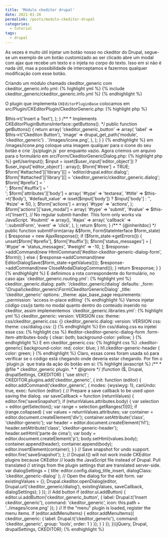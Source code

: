 ```yaml
---
title: 'Módulo ckeditor drupal'
date: 2021-01-26
permalink: /posts/modulo-ckeditor-drupal
categories:
  - tutorial
tags:
  - drupal
---
```


As vezes é muito útil injetar um botão nosso no ckeditor do Drupal,
segue-se um exemplo de um botão customizado ao ser clicado abre um modal com ajax
que recebe um texto e o injeta no corpo do texto. Isso em si não é nada útil,
mas a possibilidade de interceptamos e fazermos qualquer modificação com esse botão.

Criando um módulo chamado ckeditor_generic com ckeditor_generic.info.yml:
{% highlight yml %}
{% include ckeditor_generic/ckeditor_generic.info.yml %}
{% endhighlight %}

O plugin que implementa `CKEditorPluginBase` colocamos em src/Plugin/CKEditorPlugin/CkeditorGeneric.php:
{% highlight php %}
<?php

namespace Drupal\ckeditor_generic\Plugin\CKEditorPlugin;

use Drupal\ckeditor\CKEditorPluginBase;
use Drupal\editor\Entity\Editor;


/**
 * Defines the "ckeditor_generic" plugin.
 *
 * @CKEditorPlugin(
 *   id = "ckeditor_generic",
 *   label = @Translation("CKEditor Button")
 * )
 */
class CkeditorGeneric extends CKEditorPluginBase {

  /**
   * {@inheritdoc}
   */
  public function getFile() {
    return drupal_get_path('module', 'ckeditor_generic') . '/js/plugin.js';
  }

  /**
   * {@inheritdoc}
   */
  public function getConfig(Editor $editor) {
    return array(
      'dialog_title_insert' => $this->t('Insert a Text'),
    );
  }

  /**
   * Implements CKEditorPluginButtonsInterface::getButtons().
   */
  public function getButtons() {
    return array(
      'ckeditor_generic_button' => array(
        'label' => $this->t('Ckediton Button'),
        'image' => drupal_get_path('module', 'ckeditor_generic') . '/images/icone.png',
      ),
    );
  }

}
{% endhighlight %}
em /images/icone.png coloque uma imagem qualquer para o ícone do seu botão e
crie `/js/plugin.js` por enquanto vazio.

Agora criemos um arquivo para o formulário em src/Form/CkeditorGenericDialog.php:
{% highlight php %}
<?php

namespace Drupal\ckeditor_generic\Form;

use Drupal\Core\Form\FormBase;
use Drupal\Core\Form\FormStateInterface;
use Drupal\filter\Entity\FilterFormat;
use Drupal\Core\Ajax\AjaxResponse;
use Drupal\Core\Ajax\HtmlCommand;
use Drupal\editor\Ajax\EditorDialogSave;
use Drupal\Core\Ajax\CloseModalDialogCommand;

class CkeditorGenericDialog extends FormBase {

  /**
   * {@inheritdoc}
   */
  public function getFormId() {
    return 'editor_ckeditor_generic_dialog';
  }

  /**
   * {@inheritdoc}
   *
   * @param \Drupal\filter\Entity\FilterFormat $filter_format
   *   The filter format for which this dialog corresponds.
   */
  public function buildForm(array $form, FormStateInterface $form_state, FilterFormat $filter_format = NULL) {

    $user_input = $form_state->getUserInput();
    $input = isset($user_input['editor_object']) ? $user_input['editor_object'] : array();

    $form['#tree'] = TRUE;
    $form['#attached']['library'][] = 'editor/drupal.editor.dialog';
    $form['#attached']['library'][] = 'ckeditor_generic/ckeditor_generic.dialog';

    $form['#prefix'] = '<div id="editor-ckeditor-generic-dialog-form">';
    $form['#suffix'] = '</div>';

    $form['attributes']['body'] = array(
      '#type' => 'textarea',
      '#title' => $this->t('Body'),
      '#default_value' => isset($input['body']) ? $input['body'] : '',
      '#size' => 50,
    );

    $form['actions'] = array(
      '#type' => 'actions',
    );
    $form['actions']['save_modal'] = array(
      '#type' => 'submit',
      '#value' => $this->t('Insert'),
      // No regular submit-handler. This form only works via JavaScript.
      '#submit' => array(),
      '#ajax' => array(
        'callback' => '::submitForm',
        'event' => 'click',
      ),
    );

    return $form;
  }

  /**
   * {@inheritdoc}
   */
  public function submitForm(array &$form, FormStateInterface $form_state) {
    $response = new AjaxResponse();

    if ($form_state->getErrors()) {
      unset($form['#prefix'], $form['#suffix']);
      $form['status_messages'] = [
        '#type' => 'status_messages',
        '#weight' => -10,
      ];
      $response->addCommand(new HtmlCommand('#editor-ckeditor-generic-dialog-form', $form));
    }
    else {
      $response->addCommand(new EditorDialogSave($form_state->getValues()));
      $response->addCommand(new CloseModalDialogCommand());
    }

    return $response;
  }

}
{% endhighlight %}

E definimos a rota correspondente do formulário, no caso ajax `ckeditor_generic.routing.yml`:
{% highlight yml %}
ckeditor_generic.dialog:
  path: '/ckeditor_generic/dialog'
  defaults:
    _form: '\Drupal\ckeditor_generic\Form\CkeditorGenericDialog'
    _title: 'ckeditor_generic'
  options:
    _theme: ajax_base_page
  requirements:
    _permission: 'access in-place editing'
{% endhighlight %}

Vamos injetar código css/js tanto no modal quanto dentro do conteúdo
inserido no ckeditor, assim implementemos `ckeditor_generic.libraries.yml`:
{% highlight yml %}
ckeditor_generic:
  version: VERSION
  css:
    theme:
      css/ckeditor_generic.css: {}

ckeditor_generic.dialog:
  version: VERSION
  css:
    theme:
      css/dialog.css: {}
{% endhighlight %}

Em css/dialog.css eu injetei esse css:
{% highlight css %}
#editor-ckeditor-generic-dialog-form .form-item-attributes-body {
  clear: both;
  background-color: yellow;
}
{% endhighlight %}

E em ckeditor_generic.css:
{% highlight css %}
.ckeditor-generic{
    background-color: red;
    color: blue;
}

h1.ckeditor-generic-header {
    color: green;
}
{% endhighlight %}
Claro, essas cores foram usada só para verificar se o código está chegando onde
deveria estar chegando.

Por fim o `plugin.js` que trata da ação do botão em si:
{% highlight javascript %}

/**
 * @file
 * ckeditor_generic plugin.
 *
 * @ignore
 */

(function ($, Drupal, drupalSettings, CKEDITOR) {

    'use strict';
  
    CKEDITOR.plugins.add('ckeditor_generic', {
      init: function (editor) {
        editor.addCommand('ckeditor_generic', {
          modes: {wysiwyg: 1},
          canUndo: true,
          exec: function (editor) {

            // Prepare a save callback to be used upon saving the dialog.
            var saveCallback = function (returnValues) {
              editor.fire('saveSnapshot');
  
              if (returnValues.attributes.body) {
                var selection = editor.getSelection();
                var range = selection.getRanges(1)[0];
  
                if (range.collapsed) {
                  var values = returnValues.attributes;

                  var container = editor.document.createElement('div');
                  container.setAttribute('class', 'ckeditor-generic');
  
                  var header = editor.document.createElement('h1');
                  header.setAttribute('class', 'ckeditor-generic-header');

                  header.setHtml('parte de cima');
  
                  var body = editor.document.createElement('p');
                  body.setHtml(values.body);
  
                  container.append(header);
                  container.append(body);
  
                  editor.insertElement(container);

                }
                
              }
  
              // Save snapshot for undo support.
              editor.fire('saveSnapshot');
            };
            // Drupal.t() will not work inside CKEditor plugins because CKEditor
            // loads the JavaScript file instead of Drupal. Pull translated
            // strings from the plugin settings that are translated server-side.
            var dialogSettings = {
              title: editor.config.dialog_title_insert,
              dialogClass: 'ckeditor_generic-dialog'
            };
  
            // Open the dialog for the edit form.
            var existingValues = {};
            Drupal.ckeditor.openDialog(editor, Drupal.url('ckeditor_generic/dialog'), existingValues, saveCallback, dialogSettings);
          }
        });

        // Add button
        if (editor.ui.addButton) {
          editor.ui.addButton('ckeditor_generic_button', {
            label: Drupal.t('Insert ckeditor_generic'),
            command: 'ckeditor_generic',
            icon: this.path +  '../images/icone.png'
          });
        }
  
        // If the "menu" plugin is loaded, register the menu items.
        if (editor.addMenuItems) {
          editor.addMenuItems({
            ckeditor_generic: {
              label: Drupal.t('ckeditor_generic'),
              command: 'ckeditor_generic',
              group: 'tools',
              order: 1
            }
          });
        }
      }
    });
  
  })(jQuery, Drupal, drupalSettings, CKEDITOR);
{% endhighlight %}

